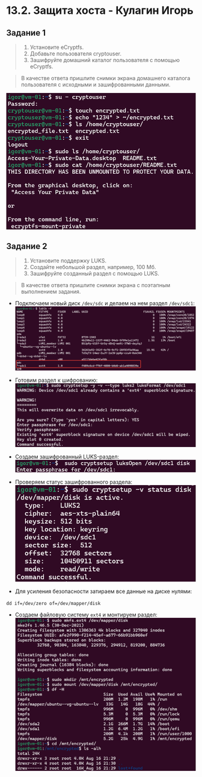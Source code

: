 # 13.2. Защита хоста - Кулагин Игорь
## Задание 1
> 1. Установите eCryptfs.
> 2. Добавьте пользователя cryptouser.
> 3. Зашифруйте домашний каталог пользователя с помощью eCryptfs.

> В качестве ответа пришлите снимки экрана домашнего каталога пользователя с исходными и зашифрованными данными.

![13.2 Task #1](screenshots/13.2-1.png) 

## Задание 2
> 1. Установите поддержку LUKS.
> 2. Создайте небольшой раздел, например, 100 Мб.
> 3. Зашифруйте созданный раздел с помощью LUKS.

> В качестве ответа пришлите снимки экрана с поэтапным выполнением задания.

- Подключаем новый диск `/dev/sdc` и делаем на нем раздел `/dev/sdc1`:
![13.2 Task #2.1](screenshots/13.2-2.1.png) 

- Готовим раздел к шифрованию:
![13.2 Task #2.2](screenshots/13.2-2.2.png)

- Создаем зашифрованный LUKS-раздел:
![13.2 Task #2.3](screenshots/13.2-2.3.png)

- Проверяем статус зашифрованного раздела:
![13.2 Task #2.3](screenshots/13.2-2.4.png)

- Для усиления безопасности затираем все данные на диске нулями:

`dd if=/dev/zero of=/dev/mapper/disk`

- Создаем файловую систему `ext4` и монтируем раздел:
![13.2 Task #2.3](screenshots/13.2-2.5.png)

